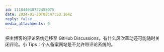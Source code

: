 ```yaml
---
id: 111844030752458075
date: 2024-01-30T08:47:53.164Z
reply: false
media_attachments: 0
---
```


把主博客的评论系统迁移至 GitHub Discussions，有什么风吹草动还可能随时关闭评论。小 Tips：个人备案网站是不允许带评论系统的。

